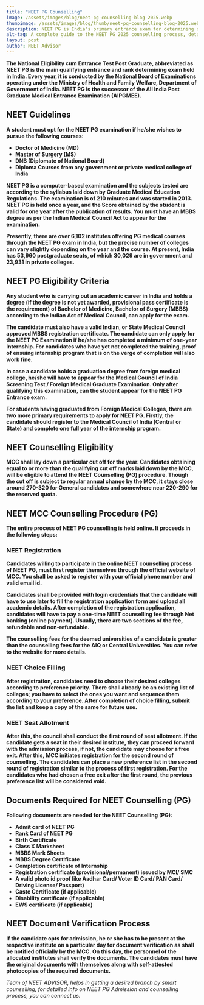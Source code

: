 ```yaml
---
title: "NEET PG Counselling"
image: /assets/images/blog/neet-pg-counselling-blog-2025.webp
thumbimage: /assets/images/blog/thumb/neet-pg-counselling-blog-2025.webp
description: NEET PG is India's primary entrance exam for determining qualification and rank for postgraduate medical studies. It is conducted each year by the National Board of Examinations and has replaced the former AIPGMEE exam.
alt-tag: A complete guide to the NEET PG 2025 counselling process, detailing the steps from registration to medical college admission in India
layout: post
author: NEET Advisor
---
```


**The National Eligibility cum Entrance Test Post Graduate, abbreviated as NEET PG is the main qualifying entrance and rank determining exam held in India. Every year, it is conducted by the National Board of Examinations operating under the Ministry of Health and Family Welfare, Department of Government of India. NEET PG is the successor of the All India Post Graduate Medical Entrance Examination (AIPGMEE).**

## NEET Guidelines

**A student must opt for the NEET PG examination if he/she wishes to pursue the following courses:**

* **Doctor of Medicine (MD)**
* **Master of Surgery (MS)**
* **DNB (Diplomate of National Board)**
* **Diploma Courses from any government or private medical college of India**

**NEET PG is a computer-based examination and the subjects tested are according to the syllabus laid down by Graduate Medical Education Regulations. The examination is of 210 minutes and was started in 2013. NEET PG is held once a year, and the Score obtained by the student is valid for one year after the publication of results. You must have an MBBS degree as per the Indian Medical Council Act to appear for the examination.**

**Presently, there are over 6,102 institutes offering PG medical courses through the NEET PG exam in India, but the precise number of colleges can vary slightly depending on the year and the course. At present, India has 53,960 postgraduate seats, of which 30,029 are in government and 23,931 in private colleges.**

## NEET PG Eligibility Criteria

**Any student who is carrying out an academic career in India and holds a degree (if the degree is not yet awarded, provisional pass certificate is the requirement) of Bachelor of Medicine, Bachelor of Surgery (MBBS) according to the Indian Act of Medical Council, can apply for the exam.**

**The candidate must also have a valid Indian, or State Medical Council approved MBBS registration certificate. The candidate can only apply for the NEET PG Examination if he/she has completed a minimum of one-year Internship. For candidates who have yet not completed the training, proof of ensuing internship program that is on the verge of completion will also work fine.**

**In case a candidate holds a graduation degree from foreign medical college, he/she will have to appear for the Medical Council of India Screening Test / Foreign Medical Graduate Examination. Only after qualifying this examination, can the student appear for the NEET PG Entrance exam.**

**For students having graduated from Foreign Medical Colleges, there are two more primary requirements to apply for NEET PG. Firstly, the candidate should register to the Medical Council of India (Central or State) and complete one full year of the internship program.**

## NEET Counselling Eligibility

**MCC shall lay down a particular cut off for the year. Candidates obtaining equal to or more than the qualifying cut off marks laid down by the MCC, will be eligible to attend the NEET Counselling (PG) procedure. Though the cut off is subject to regular annual change by the MCC, it stays close around 270-320 for General candidates and somewhere near 220-290 for the reserved quota.**

## NEET MCC Counselling Procedure (PG)

**The entire process of NEET PG counselling is held online. It proceeds in the following steps:**

### NEET Registration

**Candidates willing to participate in the online NEET counselling process of NEET PG, must first register themselves through the official website of MCC. You shall be asked to register with your official phone number and valid email id.**

**Candidates shall be provided with login credentials that the candidate will have to use later to fill the registration application form and upload all academic details. After completion of the registration application, candidates will have to pay a one-time NEET counselling fee through Net banking (online payment). Usually, there are two sections of the fee, refundable and non-refundable.**

**The counselling fees for the deemed universities of a candidate is greater than the counselling fees for the AIQ or Central Universities. You can refer to the website for more details.**

### NEET Choice Filling

**After registration, candidates need to choose their desired colleges according to preference priority. There shall already be an existing list of colleges; you have to select the ones you want and sequence them according to your preference. After completion of choice filling, submit the list and keep a copy of the same for future use.**

### NEET Seat Allotment

**After this, the council shall conduct the first round of seat allotment. If the candidate gets a seat in their desired institute, they can proceed forward with the admission process, if not, the candidate may choose for a free exit. After this, MCC initiates registration for the second round of counselling. The candidates can place a new preference list in the second round of registration similar to the process of first registration. For the candidates who had chosen a free exit after the first round, the previous preference list will be considered void.**

## Documents Required for NEET Counselling (PG)

**Following documents are needed for the NEET Counselling (PG):**

* **Admit card of NEET PG**
* **Rank Card of NEET PG**
* **Birth Certificate**
* **Class X Marksheet**
* **MBBS Mark Sheets**
* **MBBS Degree Certificate**
* **Completion certificate of Internship**
* **Registration certificate (provisional/permanent) issued by MCI/ SMC**
* **A valid photo id proof like Aadhar Card/ Voter ID Card/ PAN Card/ Driving License/ Passport)**
* **Caste Certificate (if applicable)**
* **Disability certificate (if applicable)**
* **EWS certificate (if applicable)**

## NEET Document Verification Process

**If the candidate opts for admission, he or she has to be present at the respective institute on a particular day for document verification as shall be notified officially by the MCC. On this day, the personnel of the allocated institutes shall verify the documents. The candidates must have the original documents with themselves along with self-attested photocopies of the required documents.**

*Team of NEET ADVISOR, helps in getting a desired branch by smart counselling, for detailed info on NEET PG Admission and counselling process, you can connect us.*
